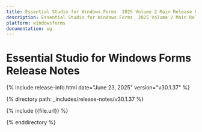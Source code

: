```yaml
---
title: Essential Studio for Windows Forms  2025 Volume 2 Main Release Release Notes  
description: Essential Studio for Windows Forms  2025 Volume 2 Main Release Release Notes  
platform: windowsforms
documentation: ug
---
```


# Essential Studio for Windows Forms   Release Notes  

{% include release-info.html date="June 23, 2025"  version="v30.1.37" %} 

{% directory path: _includes/release-notes/v30.1.37 %}

{% include {{file.url}} %}

{% enddirectory %}